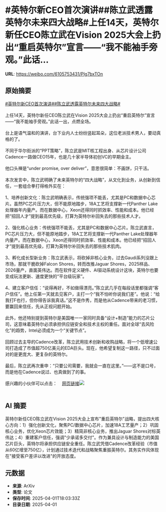 # #英特尔新CEO首次演讲##陈立武透露英特尔未来四大战略#上任14天，英特尔新任CEO陈立武在Vision 2025大会上扔出“重启英特尔”宣言——“我不能袖手旁观。”此话...

**URL**: https://weibo.com/6105753431/Plg7bxTOn

## 原始摘要

<a href="https://m.weibo.cn/search?containerid=231522type%3D1%26t%3D10%26q%3D%23%E8%8B%B1%E7%89%B9%E5%B0%94%E6%96%B0CEO%E9%A6%96%E6%AC%A1%E6%BC%94%E8%AE%B2%23&amp;extparam=%23%E8%8B%B1%E7%89%B9%E5%B0%94%E6%96%B0CEO%E9%A6%96%E6%AC%A1%E6%BC%94%E8%AE%B2%23" data-hide=""><span class="surl-text">#英特尔新CEO首次演讲#</span></a><a href="https://m.weibo.cn/search?containerid=231522type%3D1%26t%3D10%26q%3D%23%E9%99%88%E7%AB%8B%E6%AD%A6%E9%80%8F%E9%9C%B2%E8%8B%B1%E7%89%B9%E5%B0%94%E6%9C%AA%E6%9D%A5%E5%9B%9B%E5%A4%A7%E6%88%98%E7%95%A5%23&amp;extparam=%23%E9%99%88%E7%AB%8B%E6%AD%A6%E9%80%8F%E9%9C%B2%E8%8B%B1%E7%89%B9%E5%B0%94%E6%9C%AA%E6%9D%A5%E5%9B%9B%E5%A4%A7%E6%88%98%E7%95%A5%23" data-hide=""><span class="surl-text">#陈立武透露英特尔未来四大战略#</span></a><br><br>上任14天，英特尔新任CEO陈立武在Vision 2025大会上扔出“重启英特尔”宣言——“我不能袖手旁观。”此话一出，点燃全场。<br><br>台上是语气温和的演讲，台下业内人士纷纷竖起耳朵，这位老派技术男人，要动真格的了。<br><br>不同于华尔街派的“PPT策略”，陈立武是MIT核工程出身、从芯片设计公司Cadence一路做CEO15年，也是几十家半导体初创VC的早期金主。<br><br>他口头禅是“under promise, over deliver”，意思很简单：不画饼，只干活。<br><br>本次发言中，陈立武明确了未来英特尔的“四大战略”，从文化到业务，从创新到信任，一套组合拳打得格外实在：<br><br>1、培养创新文化：陈立武明确表示，传统强项不能丢，尤其是PC和数据中心芯片。虽然PC芯片压力大，但不能原地踏步，18A工艺将支撑新一代Panther Lake处理器年内量产。而在数据中心，Xeon还得同时抓效率、性能和成本。他已经把“招回人才”提到最高优先级，打算为英特尔补回失去的那些技术人才。<br><br>2、强化核心业务：传统强项不能丢，尤其是PC和数据中心芯片。陈立武直言，PC芯片压力大，但不能原地踏步，18A工艺将支撑新一代Panther Lake处理器年内量产。而在数据中心，Xeon还得同时抓效率、性能和成本。他已经把“招回人才”提到最高优先级，打算为英特尔补回失去的那些技术肌肉。<br><br>3、孵化成长型新业务：陈立武表示，将砍掉非核心业务，过去Gaudi系列没跟上市场，那就干脆砍掉Falcon Shores，转而改推Jaguar Shores，2025样品、2026量产，直面英伟达。而在软件定义硬件、AI驱动系统设计这块，英特尔也要变成玩法更新、速度更快的“平台级玩家”。<br><br>4、建立客户信任：“说得再好，不如做得漂亮。”陈立武几乎在每段话里都强调“客户信任”。他上任第一天就去见客户，主打一个“我不怕听你说我们差”。他说：“给我打F也行，但你得告诉我真话。”这不是作秀，而是他从Cadence带来的老习惯，要赢回来信任，先从正视问题开始。<br><br>此外，他还特别提到英特尔是美国唯一一家同时具备“设计+制造”能力的芯片公司，这意味着英特尔必须承担供应链安全和技术主权的重任。面对全球“去风险化”的趋势，Intel必须成为一个“关键节点”。<br><br>回顾过去主导的Cadence改革，陈立武用技术创新和收购战略，将一个低增速公司打造成了市值超750亿美元的EDA巨头。现在，他希望复制这一路径，只不过面对的是更庞大、更复杂的英特尔。<br><br>最后，陈立武再次重申：“只要公司需要，我就会一直在这里。”——这不是口号，而是他在Cadence说过、也真做到了的事。<br><br>感兴趣的小伙伴可以点击：<a href="https://weibo.cn/sinaurl?u=https%3A%2F%2Fnewsroom.intel.com%2Fcorporate%2Fintel-vision-2025-keynote-roundup" data-hide=""><span class="url-icon"><img style="width: 1rem;height: 1rem" src="https://h5.sinaimg.cn/upload/2015/09/25/3/timeline_card_small_web_default.png" referrerpolicy="no-referrer"></span><span class="surl-text">网页链接</span></a><img style="" src="https://tvax2.sinaimg.cn/large/006Fd7o3gy1i01f7cnznuj30zk0h7qm7.jpg" referrerpolicy="no-referrer"><br><br>

## AI 摘要

英特尔新任CEO陈立武在Vision 2025大会上宣布"重启英特尔"战略，提出四大核心方向：1）强化创新文化，聚焦PC/数据中心芯片，加速18A工艺量产；2）巩固核心业务，优化Xeon芯片效能；3）精简非核心业务，推出Jaguar Shores对标英伟达；4）重建客户信任，强调"少承诺多交付"。作为兼具设计与制造能力的美国芯片巨头，英特尔将承担供应链安全重任。陈立武凭借Cadence改革经验（市值从60亿增至750亿），计划通过技术迭代和战略聚焦重振英特尔。其务实作风体现在"接受客户差评以改进"的开放态度。

## 元数据

- **来源**: ArXiv
- **类型**: 论文
- **保存时间**: 2025-04-01T18:03:33Z
- **目录日期**: 2025-04-01
